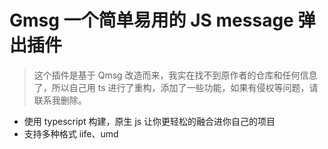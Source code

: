 # Gmsg 一个简单易用的 JS message 弹出插件

> 这个插件是基于 Qmsg 改造而来，我实在找不到原作者的仓库和任何信息了，所以自己用 ts 进行了重构，添加了一些功能，如果有侵权等问题，请联系我删除。

- 使用 typescript 构建，原生 js 让你更轻松的融合进你自己的项目
- 支持多种格式 iife、umd
